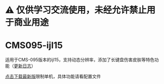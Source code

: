 ⚠️ 仅供学习交流使用，未经允许禁止用于商业用途
==== 

# CMS095-ijl15
适用于CMS-095版本的ijl15，支持动态分辨率，添加了长键盘伤害皮肤等特色功能（<a href="./CHANGELOG.md">更新日志</a>）

[点击下载最新版](https://github.com/Willh92/CMS095-ijl15/releases/latest/download/Release-mt.zip)限制单机，具体功能请看配置文件